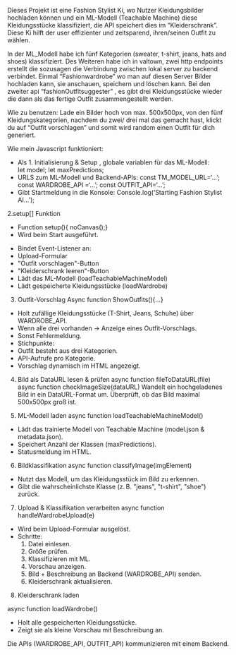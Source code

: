 Dieses Projekt ist eine Fashion Stylist Ki, wo Nutzer Kleidungsbilder hochladen können und ein ML-Modell (Teachable Machine) diese Kleidungsstücke klassifiziert, die API speichert dies im “Kleiderschrank”. Diese Ki hilft der user effizienter und zeitsparend, ihren/seinen Outfit zu wählen.

In der ML_Modell habe ich fünf Kategorien (sweater, t-shirt, jeans, hats and shoes) klassifiziert. Des Weiteren habe ich in valtown, zwei http endpoints erstellt die sozusagen die Verbindung zwischen lokal server zu backend verbindet. Einmal “Fashionwardrobe” wo man auf diesen Server Bilder hochladen kann, sie anschauen, speichern und löschen kann. Bei den zweiter api “fashionOutfitsuggester” , es gibt drei Kleidungsstücke wieder die dann als das fertige Outfit zusammengestellt werden.

Wie zu benutzen: Lade ein Bilder hoch von max. 500x500px, von den fünf Kleidungskategorien, nachdem du zwei/ drei mal das gemacht hast, klickt du auf “Outfit vorschlagen” und somit wird random einen Outfit für dich generiert. 

Wie mein Javascript funktioniert:
- Als 1. Initialisierung & Setup , globale variablen für das ML-Modell:  
let model; let maxPredictions;
- URLS zum ML-Modell und Backend-APIs:
const TM_MODEL_URL=‘…’;
const WARDROBE_API =‘…’;
const OUTFIT_API=‘…’;
- Gibt Startmeldung in die Konsole:
Console.log(‘Starting Fashion Stylist AI…’);

2.setup[] Funktion
- Function setup(){
noCanvas();}
- Wird beim Start ausgeführt.
* Bindet Event-Listener an:
* Upload-Formular
* "Outfit vorschlagen"-Button
* "Kleiderschrank leeren"-Button
* Lädt das ML-Modell (loadTeachableMachineModel)
* Lädt gespeicherte Kleidungsstücke (loadWardrobe)

3. Outfit-Vorschlag
Async function ShowOutfits(){…}
* Holt zufällige Kleidungsstücke (T-Shirt, Jeans, Schuhe) über WARDROBE_API.
* Wenn alle drei vorhanden → Anzeige eines Outfit-Vorschlags.
* Sonst Fehlermeldung.
* Stichpunkte:
* Outfit besteht aus drei Kategorien.
* API-Aufrufe pro Kategorie.
* Vorschlag dynamisch im HTML angezeigt.

4. Bild als DataURL lesen & prüfen
async function fileToDataURL(file)
async function checkImageSize(dataURL)
Wandelt ein hochgeladenes Bild in ein DataURL-Format um.
Überprüft, ob das Bild maximal 500x500px groß ist.

5. ML-Modell laden
async function loadTeachableMachineModel()
* Lädt das trainierte Modell von Teachable Machine (model.json & metadata.json).
* Speichert Anzahl der Klassen (maxPredictions).
* Statusmeldung im HTML.

6. Bildklassifikation
async function classifyImage(imgElement)
* Nutzt das Modell, um das Kleidungsstück im Bild zu erkennen.
* Gibt die wahrscheinlichste Klasse (z. B. "jeans", "t-shirt", "shoe") zurück.

7. Upload & Klassifikation verarbeiten
async function handleWardrobeUpload(e)
* Wird beim Upload-Formular ausgelöst.
* Schritte:
    1. Datei einlesen.
    2. Größe prüfen.
    3. Klassifizieren mit ML.
    4. Vorschau anzeigen.
    5. Bild + Beschreibung an Backend (WARDROBE_API) senden.
    6. Kleiderschrank aktualisieren.

8. Kleiderschrank laden

async function loadWardrobe()
* Holt alle gespeicherten Kleidungsstücke.
* Zeigt sie als kleine Vorschau mit Beschreibung an.

Die APIs (WARDROBE_API, OUTFIT_API) kommunizieren mit einem Backend.